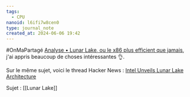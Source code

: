 ```yaml
---
tags:
  - CPU
nanoid: l6ifi7w8cen0
type: journal_note
created_at: 2024-06-06 19:42
---
```

#OnMaPartagé  [Analyse • Lunar Lake, ou le x86 plus efficient que jamais](https://hardwareand.co/dossiers/cpu/analyse-lunar-lake-ou-l-x86-plus-efficient-que-jamais), j'ai appris beaucoup de choses intéressantes 👌.

Sur le même sujet, voici le thread Hacker News : [Intel Unveils Lunar Lake Architecture](https://news.ycombinator.com/item?id=40570356)

Sujet : [[Lunar Lake]]
